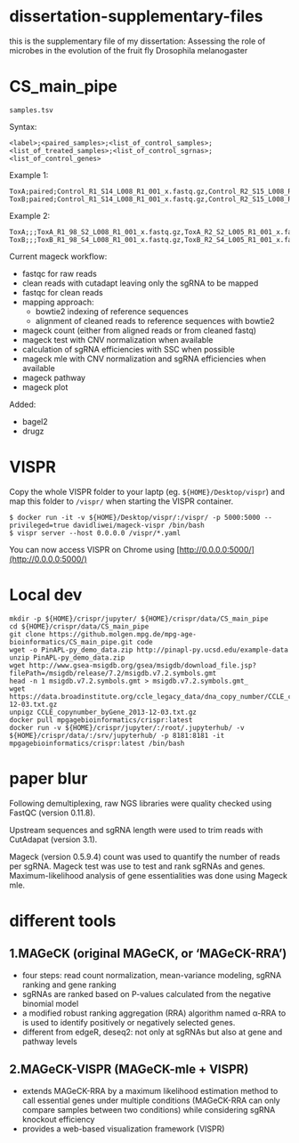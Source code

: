 # dissertation-supplementary-files
this is the supplementary file of my dissertation: Assessing the role of microbes in the evolution of the fruit fly Drosophila melanogaster


# CS_main_pipe

`samples.tsv`

Syntax:
```
<label>;<paired_samples>;<list_of_control_samples>;<list_of_treated_samples>;<list_of_control_sgrnas>;<list_of_control_genes>
```

Example 1:
```
ToxA;paired;Control_R1_S14_L008_R1_001_x.fastq.gz,Control_R2_S15_L008_R1_001_x.fastq.gz;ToxA_R1_98_S2_L008_R1_001_x.fastq.gz,ToxA_R2_S2_L005_R1_001_x.fastq.gz;none;none
ToxB;paired;Control_R1_S14_L008_R1_001_x.fastq.gz,Control_R2_S15_L008_R1_001_x.fastq.gz;ToxB_R1_98_S4_L008_R1_001_x.fastq.gz,ToxB_R2_S4_L005_R1_001_x.fastq.gz;none;none
```

Example 2:
```
ToxA;;;ToxA_R1_98_S2_L008_R1_001_x.fastq.gz,ToxA_R2_S2_L005_R1_001_x.fastq.gz;none;none
ToxB;;;ToxB_R1_98_S4_L008_R1_001_x.fastq.gz,ToxB_R2_S4_L005_R1_001_x.fastq.gz;none;none
```

Current mageck workflow:
- fastqc for raw reads
- clean reads with cutadapt leaving only the sgRNA to be mapped
- fastqc for clean reads
- mapping approach:
    - bowtie2 indexing of reference sequences
    - alignment of cleaned reads to reference sequences with bowtie2
- mageck count (either from aligned reads or from cleaned fastq)
- mageck test with CNV normalization when available
- calculation of sgRNA efficiencies with SSC when possible
- mageck mle with CNV normalization and sgRNA efficiencies when available
- mageck pathway
- mageck plot

Added:

- bagel2
- drugz

# VISPR

Copy the whole VISPR folder to your laptp (eg. `${HOME}/Desktop/vispr`) and map this folder to `/vispr/` when starting the VISPR container.
```
$ docker run -it -v ${HOME}/Desktop/vispr/:/vispr/ -p 5000:5000 --privileged=true davidliwei/mageck-vispr /bin/bash
$ vispr server --host 0.0.0.0 /vispr/*.yaml
```
You can now access VISPR on Chrome using [http://0.0.0.0:5000/](http://0.0.0.0:5000/)

# Local dev

```
mkdir -p ${HOME}/crispr/jupyter/ ${HOME}/crispr/data/CS_main_pipe
cd ${HOME}/crispr/data/CS_main_pipe
git clone https://github.molgen.mpg.de/mpg-age-bioinformatics/CS_main_pipe.git code
wget -o PinAPL-py_demo_data.zip http://pinapl-py.ucsd.edu/example-data
unzip PinAPL-py_demo_data.zip
wget http://www.gsea-msigdb.org/gsea/msigdb/download_file.jsp?filePath=/msigdb/release/7.2/msigdb.v7.2.symbols.gmt
head -n 1 msigdb.v7.2.symbols.gmt > msigdb.v7.2.symbols.gmt_
wget https://data.broadinstitute.org/ccle_legacy_data/dna_copy_number/CCLE_copynumber_byGene_2013-12-03.txt.gz
unpigz CCLE_copynumber_byGene_2013-12-03.txt.gz 
docker pull mpgagebioinformatics/crispr:latest
docker run -v ${HOME}/crispr/jupyter/:/root/.jupyterhub/ -v ${HOME}/crispr/data/:/srv/jupyterhub/ -p 8181:8181 -it mpgagebioinformatics/crispr:latest /bin/bash
```

# paper blur

Following demultiplexing, raw NGS libraries were quality checked using FastQC (version 0.11.8).

Upstream sequences and sgRNA length were used to trim reads with CutAdapat (version 3.1).

Mageck (version 0.5.9.4) count was used to quantify the number of reads per sgRNA. Mageck test was use to test and rank sgRNAs and genes. Maximum-likelihood analysis of gene essentialities was done using Mageck mle. 

# different tools

## 1.MAGeCK (original MAGeCK, or ‘MAGeCK-RRA’)
- four steps: read count normalization, mean-variance modeling, sgRNA ranking and gene ranking
- sgRNAs are ranked based on P-values calculated from the negative binomial model
- a modified robust ranking aggregation (RRA) algorithm named α-RRA to is used to identify positively or negatively selected genes.
- different from edgeR, deseq2: not only at sgRNAs but also at gene and pathway levels

## 2.MAGeCK-VISPR (MAGeCK-mle + VISPR)
- extends MAGeCK-RRA by a maximum likelihood estimation method to call essential genes under multiple conditions (MAGeCK-RRA can only compare samples between two conditions) while considering sgRNA knockout efficiency
- provides a web-based visualization framework (VISPR)

